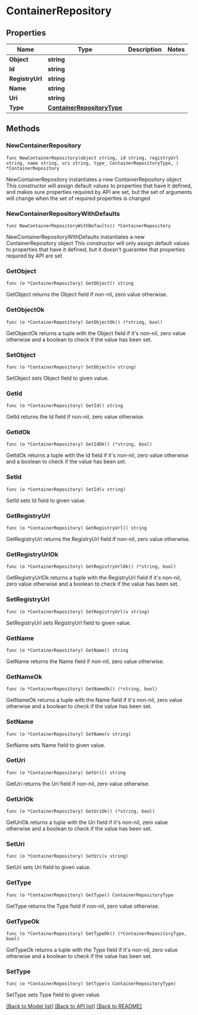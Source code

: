 # ContainerRepository

## Properties

Name | Type | Description | Notes
------------ | ------------- | ------------- | -------------
**Object** | **string** |  | 
**Id** | **string** |  | 
**RegistryUrl** | **string** |  | 
**Name** | **string** |  | 
**Uri** | **string** |  | 
**Type** | [**ContainerRepositoryType**](ContainerRepositoryType.md) |  | 

## Methods

### NewContainerRepository

`func NewContainerRepository(object string, id string, registryUrl string, name string, uri string, type_ ContainerRepositoryType, ) *ContainerRepository`

NewContainerRepository instantiates a new ContainerRepository object
This constructor will assign default values to properties that have it defined,
and makes sure properties required by API are set, but the set of arguments
will change when the set of required properties is changed

### NewContainerRepositoryWithDefaults

`func NewContainerRepositoryWithDefaults() *ContainerRepository`

NewContainerRepositoryWithDefaults instantiates a new ContainerRepository object
This constructor will only assign default values to properties that have it defined,
but it doesn't guarantee that properties required by API are set

### GetObject

`func (o *ContainerRepository) GetObject() string`

GetObject returns the Object field if non-nil, zero value otherwise.

### GetObjectOk

`func (o *ContainerRepository) GetObjectOk() (*string, bool)`

GetObjectOk returns a tuple with the Object field if it's non-nil, zero value otherwise
and a boolean to check if the value has been set.

### SetObject

`func (o *ContainerRepository) SetObject(v string)`

SetObject sets Object field to given value.


### GetId

`func (o *ContainerRepository) GetId() string`

GetId returns the Id field if non-nil, zero value otherwise.

### GetIdOk

`func (o *ContainerRepository) GetIdOk() (*string, bool)`

GetIdOk returns a tuple with the Id field if it's non-nil, zero value otherwise
and a boolean to check if the value has been set.

### SetId

`func (o *ContainerRepository) SetId(v string)`

SetId sets Id field to given value.


### GetRegistryUrl

`func (o *ContainerRepository) GetRegistryUrl() string`

GetRegistryUrl returns the RegistryUrl field if non-nil, zero value otherwise.

### GetRegistryUrlOk

`func (o *ContainerRepository) GetRegistryUrlOk() (*string, bool)`

GetRegistryUrlOk returns a tuple with the RegistryUrl field if it's non-nil, zero value otherwise
and a boolean to check if the value has been set.

### SetRegistryUrl

`func (o *ContainerRepository) SetRegistryUrl(v string)`

SetRegistryUrl sets RegistryUrl field to given value.


### GetName

`func (o *ContainerRepository) GetName() string`

GetName returns the Name field if non-nil, zero value otherwise.

### GetNameOk

`func (o *ContainerRepository) GetNameOk() (*string, bool)`

GetNameOk returns a tuple with the Name field if it's non-nil, zero value otherwise
and a boolean to check if the value has been set.

### SetName

`func (o *ContainerRepository) SetName(v string)`

SetName sets Name field to given value.


### GetUri

`func (o *ContainerRepository) GetUri() string`

GetUri returns the Uri field if non-nil, zero value otherwise.

### GetUriOk

`func (o *ContainerRepository) GetUriOk() (*string, bool)`

GetUriOk returns a tuple with the Uri field if it's non-nil, zero value otherwise
and a boolean to check if the value has been set.

### SetUri

`func (o *ContainerRepository) SetUri(v string)`

SetUri sets Uri field to given value.


### GetType

`func (o *ContainerRepository) GetType() ContainerRepositoryType`

GetType returns the Type field if non-nil, zero value otherwise.

### GetTypeOk

`func (o *ContainerRepository) GetTypeOk() (*ContainerRepositoryType, bool)`

GetTypeOk returns a tuple with the Type field if it's non-nil, zero value otherwise
and a boolean to check if the value has been set.

### SetType

`func (o *ContainerRepository) SetType(v ContainerRepositoryType)`

SetType sets Type field to given value.



[[Back to Model list]](../README.md#documentation-for-models) [[Back to API list]](../README.md#documentation-for-api-endpoints) [[Back to README]](../README.md)


